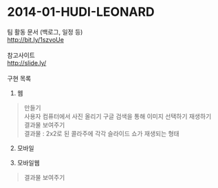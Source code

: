 2014-01-HUDI-LEONARD
====================
팀 활동 문서 (백로그, 일정 등)<br>
http://bit.ly/1szvoUe<br>
<br>
참고사이트<br>
http://slide.ly/<br>
<br>
구현 목록<br>

1. 웹<br>
>만들기<br>
>사용자 컴퓨터에서 사진 올리기
>구글 검색을 통해 이미지 선택하기
>재생하기<br>
>결과물 보여주기<br>
>결과물 : 2x2로 된 콜라주에 각각 슬라이드 쇼가 재생되는 형태<br>

2. 모바일<br>

3. 모바일웹<br>
>결과물 보여주기<br>
